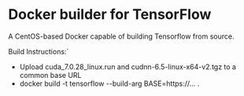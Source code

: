 Docker builder for TensorFlow
=============================

A CentOS-based Docker capable of building Tensorflow from source.

Build Instructions:`
* Upload cuda_7.0.28_linux.run and cudnn-6.5-linux-x64-v2.tgz to a common base URL
* docker build -t tensorflow --build-arg BASE=https://... .

